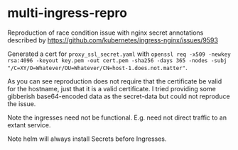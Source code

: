 # multi-ingress-repro
Reproduction of race condition issue with nginx secret annotations described by https://github.com/kubernetes/ingress-nginx/issues/9593

Generated a cert for `proxy_ssl_secret.yaml` with `openssl req -x509 -newkey rsa:4096 -keyout key.pem -out cert.pem -sha256 -days 365 -nodes -subj "/C=XY/O=Whatever/OU=Whatever/CN=host-1.does.not.matter"`.

As you can see reproduction does not require that the certificate be valid for the hostname, just that it is a valid certificate. I tried providing some gibberish base64-encoded data as the secret-data but could not reproduce the issue.

Note the ingresses need not be functional. E.g. need not direct traffic to an extant service.

Note helm will always install Secrets before Ingresses.